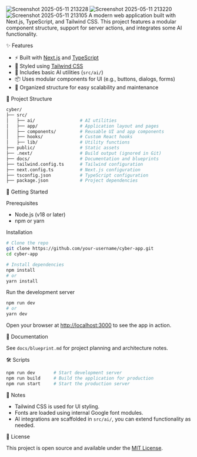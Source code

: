 ![Screenshot 2025-05-11 213228](https://github.com/user-attachments/assets/4207b2a0-7754-4a64-a669-9f76723c6c66)
![Screenshot 2025-05-11 213220](https://github.com/user-attachments/assets/3196c02f-740d-4e2c-b2ea-0cfe8476612e)
![Screenshot 2025-05-11 213105](https://github.com/user-attachments/assets/64d25882-251a-426b-8fa2-bdc7d0c52a1b)
A modern web application built with Next.js, TypeScript, and Tailwind CSS. This project features a modular component structure, support for server actions, and integrates some AI functionality.

✨ Features

- ⚡️ Built with [Next.js](https://nextjs.org/) and [TypeScript](https://www.typescriptlang.org/)
- 🎨 Styled using [Tailwind CSS](https://tailwindcss.com/)
- 🧠 Includes basic AI utilities (`src/ai/`)
- 📦 Uses modular components for UI (e.g., buttons, dialogs, forms)
- 📁 Organized structure for easy scalability and maintenance

📁 Project Structure

```bash
cyber/
├── src/
│   ├── ai/                 # AI utilities
│   ├── app/                # Application layout and pages
│   ├── components/         # Reusable UI and app components
│   ├── hooks/              # Custom React hooks
│   ├── lib/                # Utility functions
├── public/                 # Static assets
├── .next/                  # Build output (ignored in Git)
├── docs/                   # Documentation and blueprints
├── tailwind.config.ts      # Tailwind configuration
├── next.config.ts          # Next.js configuration
├── tsconfig.json           # TypeScript configuration
├── package.json            # Project dependencies
````
🚀 Getting Started

 Prerequisites

* Node.js (v18 or later)
* npm or yarn

 Installation

```bash
# Clone the repo
git clone https://github.com/your-username/cyber-app.git
cd cyber-app

# Install dependencies
npm install
# or
yarn install
```

 Run the development server

```bash
npm run dev
# or
yarn dev
```

Open your browser at [http://localhost:3000](http://localhost:3000) to see the app in action.

📄 Documentation

See `docs/blueprint.md` for project planning and architecture notes.

🛠 Scripts

```bash
npm run dev       # Start development server
npm run build     # Build the application for production
npm run start     # Start the production server
```

 📌 Notes

* Tailwind CSS is used for UI styling.
* Fonts are loaded using internal Google font modules.
* AI integrations are scaffolded in `src/ai/`, you can extend functionality as needed.

 📄 License

This project is open source and available under the [MIT License](LICENSE).



